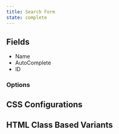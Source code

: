 ```yaml
---
title: Search Form
state: complete
---
```


## Fields

- Name
- AutoComplete
- ID

### Options

## CSS Configurations

## HTML Class Based Variants
